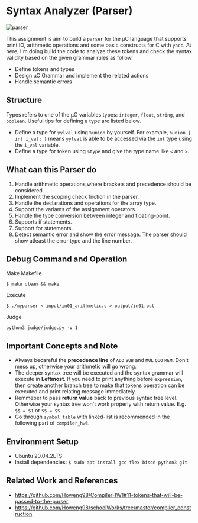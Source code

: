# Syntax Analyzer (Parser)

![parser](https://user-images.githubusercontent.com/44123278/117787489-12bb8c00-b279-11eb-846b-b76dd352d5dc.png)

This assignment is aim to build a ``parser`` for the μC language that supports print IO, arithmetic operations and some basic constructs for C with ``yacc``. At here, I'm doing build the code to analyze these tokens and check the syntax validity based on the given grammar rules as follow.

  - Define tokens and types
  - Design μC Grammar and implement the related actions
  - Handle semantic errors



## Structure

Types refers to one of the μC variables types: ``integer``, ``float``, ``string``, and ``boolean``. Useful tips for defining a type are listed below.

  - Define a type for ``yylval`` using ``%union`` by yourself. For example, ``%union { int i_val; }`` means ``yylval`` is able to be accessed via the ``int`` type using the ``i_val`` variable.
  - Define a type for token using ``%type`` and give the type name like ``<`` and ``>``.



## What can this Parser do

  1. Handle arithmetic operations,where brackets and precedence should be considered.
  2. Implement the scoping check fnction in the parser.
  3. Handle the declarations and operations for the array type.
  4. Support the variants of the assignment operators.
  5. Handle the type conversion between integer and floating-point.
  6. Supports if statements.
  7. Support for statements.
  8. Detect semantic error and show the error message. The parser should show atleast the error type and the line number.  



## Debug Command and Operation

Make Makefile
```
$ make clean && make
```

Execute
```
$ ./myparser < input/in01_arithmetic.c > output/in01.out
```

Judge
```
python3 judge/judge.py -v 1
```



## Important Concepts and Note

  - Always becareful the **precedence line** of ``ADD`` ``SUB`` and ``MUL`` ``QUO`` ``REM``. Don't mess up, otherwise your arithmetic will go wrong.
  - The deeper syntax tree will be executed and the syntax grammar will execute in **Leftmost**. If you need to print anything before ``expression``, then create another branch tree to make that tokens operation can be executed and print relating message immediately.
  - Remmeber to pass **return value** back to previous syntax tree level. Otherwise your syntax tree won't work properly with return value. E.g. ``$$ = $1`` or ``$$ = $$``
  - Go through ``symbol table`` with linked-list is recommended in the following part of ``compiler_hw3``.



## Environment Setup

  - Ubuntu 20.04.2LTS
  - Install dependencies: ``$ sudo apt install gcc flex bison python3 git``



## Related Work and References

  - https://github.com/Howeng98/CompilerHW1#11-tokens-that-will-be-passed-to-the-parser
  - https://github.com/Howeng98/schoolWorks/tree/master/compiler_construction
